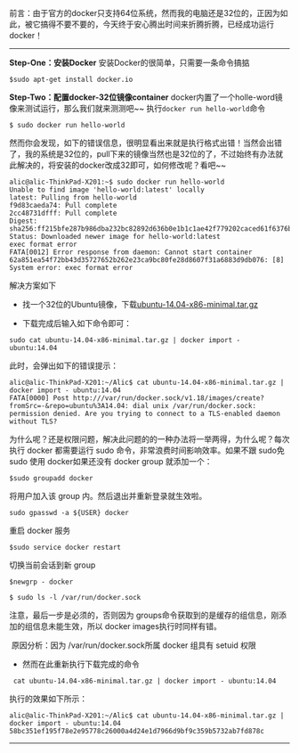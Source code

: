 前言：由于官方的docker只支持64位系统，然而我的电脑还是32位的，正因为如此，被它搞得不要不要的，今天终于安心腾出时间来折腾折腾，已经成功运行docker！
___
**Step-One：安装Docker**
安装Docker的很简单，只需要一条命令搞掂
~~~
$sudo apt-get install docker.io
~~~
**Step-Two：配置docker-32位镜像container**
docker内置了一个holle-word镜像来测试运行，那么我们就来测测吧~~
执行`docker run hello-world`命令
~~~
$ sudo docker run hello-world
~~~
然而你会发现，如下的错误信息，很明显看出来就是执行格式出错！当然会出错了，我的系统是32位的，pull下来的镜像当然也是32位的了，不过始终有办法就此解决的，将安装的docker改成32即可，如何修改呢？看吧~~
~~~
alic@alic-ThinkPad-X201:~$ sudo docker run hello-world
Unable to find image 'hello-world:latest' locally
latest: Pulling from hello-world
f9d83caeda74: Pull complete 
2cc48731dfff: Pull complete 
Digest: sha256:ff215bfe287b986dba232bc82892d636b0e1b1c1ae42f779202caced61f6376b
Status: Downloaded newer image for hello-world:latest
exec format error
FATA[0012] Error response from daemon: Cannot start container 62a851ea54f72bb43d35727652b262e23ca9bc80fe28d8607f31a6883d9db076: [8] System error: exec format error 
~~~
解决方案如下
- 找一个32位的Ubuntu镜像，下载[ubuntu-14.04-x86-minimal.tar.gz](http://download.openvz.org/template/precreated/ubuntu-14.04-x86-minimal.tar.gz) 

- 下载完成后输入如下命令即可：
~~~
sudo cat ubuntu-14.04-x86-minimal.tar.gz | docker import - ubuntu:14.04
~~~
此时，会弹出如下的错误提示：
~~~
alic@alic-ThinkPad-X201:~/Alic$ cat ubuntu-14.04-x86-minimal.tar.gz | docker import - ubuntu:14.04
FATA[0000] Post http:///var/run/docker.sock/v1.18/images/create?fromSrc=-&repo=ubuntu%3A14.04: dial unix /var/run/docker.sock: permission denied. Are you trying to connect to a TLS-enabled daemon without TLS? 
~~~
为什么呢？还是权限问题，解决此问题的的一种办法将一举两得，为什么呢？每次执行 docker 都需要运行 sudo 命令，非常浪费时间影响效率。如果不跟 sudo免 sudo 使用 docker如果还没有 docker group 就添加一个：
~~~
$sudo groupadd docker
~~~
将用户加入该 group 内。然后退出并重新登录就生效啦。
~~~
sudo gpasswd -a ${USER} docker
~~~
重启 docker 服务
~~~
$sudo service docker restart
~~~
切换当前会话到新 group
~~~
$newgrp - docker
~~~
~~~
$ sudo ls -l /var/run/docker.sock
~~~
注意，最后一步是必须的，否则因为 groups命令获取到的是缓存的组信息，刚添加的组信息未能生效，所以 docker images执行时同样有错。

 原因分析：因为 /var/run/docker.sock所属 docker 组具有 setuid 权限

- 然而在此重新执行下载完成的命令
~~~
 cat ubuntu-14.04-x86-minimal.tar.gz | docker import - ubuntu:14.04
~~~
执行的效果如下所示：
~~~
alic@alic-ThinkPad-X201:~/Alic$ cat ubuntu-14.04-x86-minimal.tar.gz | docker import - ubuntu:14.04
58bc351ef195f78e2e95778c26000a4d24e1d7966d9bf9c359b5732ab7fd878c
~~~

___

